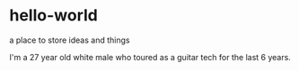 # hello-world
a place to store ideas and things

I'm a 27 year old white male who toured as a guitar tech for the last 6 years.
